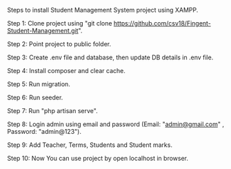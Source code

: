 Steps to install Student Management System project using XAMPP.

Step 1: Clone project using "git clone  https://github.com/csv18/Fingent-Student-Management.git".

Step 2: Point project to public folder.

Step 3: Create .env file and database, then update DB details in .env file.

Step 4: Install composer and clear cache.

Step 5: Run migration.

Step 6: Run seeder.

Step 7: Run "php artisan serve".

Step 8: Login admin using email and password (Email: "admin@gmail.com" , Password: "admin@123").

Step 9: Add Teacher, Terms, Students and Student marks.

Step 10: Now You can use project by open localhost in browser.
